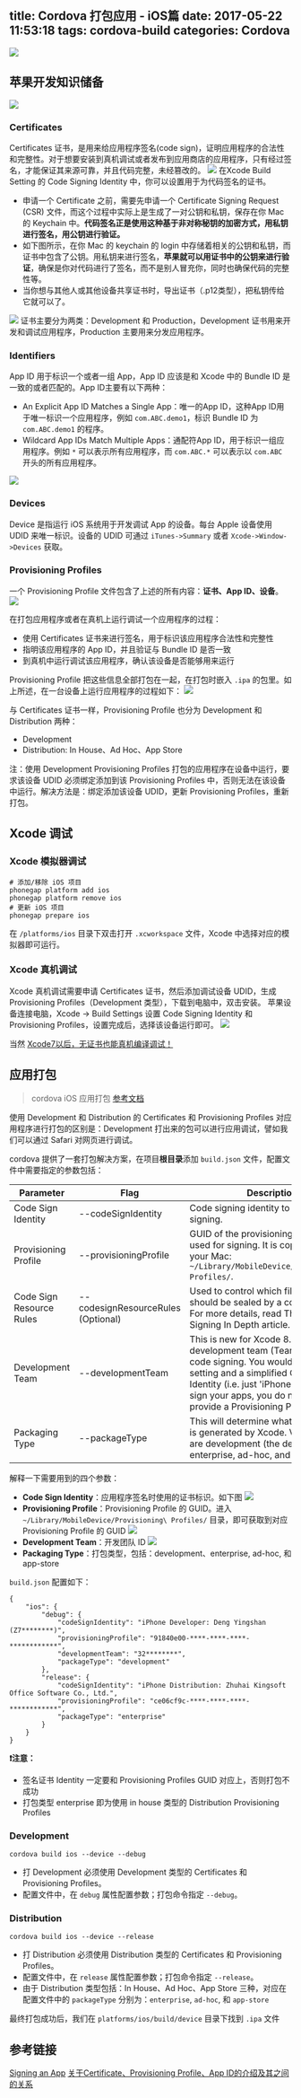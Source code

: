 title: Cordova 打包应用 - iOS篇
date: 2017-05-22 11:53:18
tags: cordova-build
categories: Cordova
---

![](https://raw.githubusercontent.com/yingshandeng/image-host/master/data/ios.jpg)

<!-- more -->

## 苹果开发知识储备
![](https://raw.githubusercontent.com/yingshandeng/image-host/master/data/iOS-dev-center.jpg)
### Certificates
Certificates 证书，是用来给应用程序签名(code sign)，证明应用程序的合法性和完整性。对于想要安装到真机调试或者发布到应用商店的应用程序，只有经过签名，才能保证其来源可靠，并且代码完整，未经篡改的。
![](https://raw.githubusercontent.com/yingshandeng/image-host/master/data/Code%20Signing%20Identity.jpg)
在Xcode Build Setting 的 Code Signing Identity 中，你可以设置用于为代码签名的证书。

- 申请一个 Certificate 之前，需要先申请一个 Certificate Signing Request (CSR) 文件，而这个过程中实际上是生成了一对公钥和私钥，保存在你 Mac 的 Keychain 中。**代码签名正是使用这种基于非对称秘钥的加密方式，用私钥进行签名，用公钥进行验证。**
- 如下图所示，在你 Mac 的 keychain 的 login 中存储着相关的公钥和私钥，而证书中包含了公钥。用私钥来进行签名，**苹果就可以用证书中的公钥来进行验证**，确保是你对代码进行了签名，而不是别人冒充你，同时也确保代码的完整性等。
- 当你想与其他人或其他设备共享证书时，导出证书（.p12类型），把私钥传给它就可以了。

![](https://raw.githubusercontent.com/yingshandeng/image-host/master/data/Certificates.png)
证书主要分为两类：Development 和 Production，Development 证书用来开发和调试应用程序，Production 主要用来分发应用程序。

### Identifiers
App ID 用于标识一个或者一组 App，App ID 应该是和 Xcode 中的 Bundle ID 是一致的或者匹配的。App ID主要有以下两种：
- An Explicit App ID Matches a Single App：唯一的App ID，这种App ID用于唯一标识一个应用程序，例如 `com.ABC.demo1`，标识 Bundle ID 为 `com.ABC.demo1` 的程序。
- Wildcard App IDs Match Multiple Apps：通配符App ID，用于标识一组应用程序。例如 `*` 可以表示所有应用程序，而 `com.ABC.*` 可以表示以 `com.ABC` 开头的所有应用程序。

![](https://raw.githubusercontent.com/yingshandeng/image-host/master/data/Bundle%20ID.jpg)

### Devices
Device 是指运行 iOS 系统用于开发调试 App 的设备。每台 Apple 设备使用 UDID 来唯一标识。设备的 UDID 可通过 `iTunes->Summary` 或者 `Xcode->Window->Devices` 获取。

### Provisioning Profiles
一个 Provisioning Profile 文件包含了上述的所有内容：**证书、App ID、设备**。
![](https://raw.githubusercontent.com/yingshandeng/image-host/master/data/Provisioning%20Profiles.png)

在打包应用程序或者在真机上运行调试一个应用程序的过程：
- 使用 Certificates 证书来进行签名，用于标识该应用程序合法性和完整性
- 指明该应用程序的 App ID，并且验证与 Bundle ID 是否一致
- 到真机中运行调试该应用程序，确认该设备是否能够用来运行

Provisioning Profile 把这些信息全部打包在一起，在打包时嵌入 `.ipa` 的包里。如上所述，在一台设备上运行应用程序的过程如下：
![](https://raw.githubusercontent.com/yingshandeng/image-host/master/data/16185213-ea355ff0690b497a80ed5fd2dd5e62cf.png)

与 Certificates 证书一样，Provisioning Profile 也分为 Development 和 Distribution 两种：
- Development
- Distribution: In House、Ad Hoc、App Store

注：使用 Development Provisioning Profiles 打包的应用程序在设备中运行，要求该设备 UDID 必须绑定添加到该 Provisioning Profiles 中，否则无法在该设备中运行。解决方法是：绑定添加该设备 UDID，更新 Provisioning Profiles，重新打包。

## Xcode 调试
### Xcode 模拟器调试
```
# 添加/移除 iOS 项目
phonegap platform add ios
phonegap platform remove ios
# 更新 iOS 项目
phonegap prepare ios
```
在 `/platforms/ios` 目录下双击打开 `.xcworkspace` 文件，Xcode 中选择对应的模拟器即可运行。

### Xcode 真机调试
Xcode 真机调试需要申请 Certificates 证书，然后添加调试设备 UDID，生成 Provisioning Profiles（Development 类型），下载到电脑中，双击安装。
苹果设备连接电脑，Xcode -> Build Settings 设置 Code Signing Identity 和 Provisioning Profiles，设置完成后，选择该设备运行即可。
![](https://raw.githubusercontent.com/yingshandeng/image-host/master/data/Xcode-debug.jpg)

当然 [Xcode7以后，无证书也能真机编译调试！](http://www.jianshu.com/p/351be39f959e)

## 应用打包
> cordova iOS 应用打包 [参考文档](https://cordova.apache.org/docs/en/latest/guide/platforms/ios/#signing-an-app)

使用 Development 和 Distribution 的 Certificates 和 Provisioning Profiles 对应用程序进行打包的区别是：Development 打出来的包可以进行应用调试，譬如我们可以通过 Safari 对网页进行调试。

cordova 提供了一套打包解决方案，在项目**根目录**添加 `build.json` 文件，配置文件中需要指定的参数包括：

Parameter	|	Flag	|	Description
	----	|	----	|	--------
Code Sign Identity | --codeSignIdentity | Code signing identity to use for signing.
Provisioning Profile | --provisioningProfile |	GUID of the provisioning profile to be used for signing. It is copied here on your Mac: `~/Library/MobileDevice/Provisioning\ Profiles/`.
Code Sign Resource Rules | --codesignResourceRules	(Optional) | Used to control which files in a bundle should be sealed by a code signature. For more details, read The OS X Code Signing In Depth article.
Development Team | --developmentTeam | This is new for Xcode 8. The development team (Team ID) to use for code signing. You would use this setting and a simplified Code Sign Identity (i.e. just 'iPhone Developer') to sign your apps, you do not need to provide a Provisioning Profile.
Packaging Type | --packageType | This will determine what type of build is generated by Xcode. Valid options are development (the default), enterprise, ad-hoc, and app-store.

解释一下需要用到的四个参数：
- **Code Sign Identity**：应用程序签名时使用的证书标识。如下图
![](https://raw.githubusercontent.com/yingshandeng/image-host/master/data/Code%20Sign%20Identity.jpg)
- **Provisioning Profile**：Provisioning Profile 的 GUID。进入 `~/Library/MobileDevice/Provisioning\ Profiles/` 目录，即可获取到对应 Provisioning Profile 的 GUID
![](https://raw.githubusercontent.com/yingshandeng/image-host/master/data/GUID.jpg)
- **Development Team**：开发团队 ID
![](https://raw.githubusercontent.com/yingshandeng/image-host/master/data/TeamID.jpg)
- **Packaging Type**：打包类型，包括：development、enterprise, ad-hoc, 和 app-store

`build.json` 配置如下：
```
{
    "ios": {
        "debug": {
            "codeSignIdentity": "iPhone Developer: Deng Yingshan (Z7********)",
            "provisioningProfile": "91840e00-****-****-****-************",
            "developmentTeam": "32********",
            "packageType": "development"
        },
        "release": {
            "codeSignIdentity": "iPhone Distribution: Zhuhai Kingsoft Office Software Co., Ltd.",
            "provisioningProfile": "ce06cf9c-****-****-****-************",
            "packageType": "enterprise"
        }
    }
}
```
**❗️注意：**
- 签名证书 Identity 一定要和 Provisioning Profiles GUID 对应上，否则打包不成功
- 打包类型 enterprise 即为使用 in house 类型的 Distribution Provisioning Profiles

### Development
```
cordova build ios --device --debug
```
* 打 Development 必须使用 Development 类型的 Certificates 和 Provisioning Profiles。
* 配置文件中，在 `debug` 属性配置参数；打包命令指定 `--debug`。

### Distribution
```
cordova build ios --device --release
```
* 打 Distribution 必须使用 Distribution 类型的 Certificates 和 Provisioning Profiles。
* 配置文件中，在 `release` 属性配置参数；打包命令指定 `--release`。
* 由于 Distribution 类型包括：In House、Ad Hoc、App Store 三种，对应在配置文件中的 `packageType` 分别为：`enterprise`, `ad-hoc`, 和 `app-store`

最终打包成功后，我们在 `platforms/ios/build/device` 目录下找到 `.ipa` 文件


## 参考链接
[Signing an App](https://cordova.apache.org/docs/en/latest/guide/platforms/ios/#signing-an-app)
[关于Certificate、Provisioning Profile、App ID的介绍及其之间的关系](http://www.cnblogs.com/cywin888/p/3263027.html)